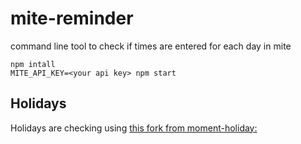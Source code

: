 # mite-reminder
command line tool to check if times are entered for each day in mite

```
npm intall
MITE_API_KEY=<your api key> npm start
```

## Holidays
Holidays are checking using [this fork from moment-holiday:](https://github.com/MoritzR/moment-holiday)